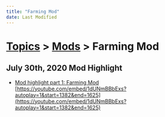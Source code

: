 ```yaml
---
title: "Farming Mod"
date: Last Modified
---
```

# [Topics](../../topics.md) > [Mods](../../topics/mods.md) > Farming Mod

## July 30th, 2020 Mod Highlight
* [Mod highlight part 1: Farming Mod](../../transcriptions/yt-1dUNmBBbExs,1382.936004,1624.734701.md) [https://youtube.com/embed/1dUNmBBbExs?autoplay=1&start=1382&end=1625](https://youtube.com/embed/1dUNmBBbExs?autoplay=1&start=1382&end=1625)
